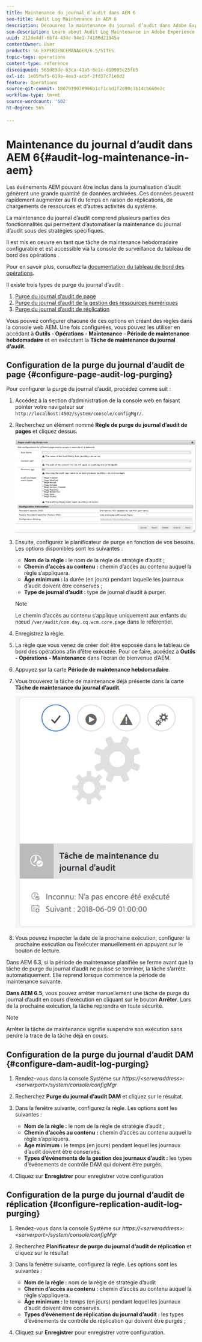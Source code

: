 ```yaml
---
title: Maintenance du journal d’audit dans AEM 6
seo-title: Audit Log Maintenance in AEM 6
description: Découvrez la maintenance du journal d’audit dans Adobe Experience Manager (AEM).
seo-description: Learn about Audit Log Maintenance in Adobe Experience Manager (AEM).
uuid: 212de4df-6bf4-434c-94e1-74186d21945a
contentOwner: User
products: SG_EXPERIENCEMANAGER/6.5/SITES
topic-tags: operations
content-type: reference
discoiquuid: 565d89de-b3ca-41a5-8e1c-d10905c25fb5
exl-id: 1e05faf5-619a-4ea3-acbf-2fd37c71e6d2
feature: Operations
source-git-commit: 1807919078996b1cf1cbd1f2d90c3b14cb660e2c
workflow-type: tm+mt
source-wordcount: '602'
ht-degree: 56%

---
```


# Maintenance du journal d’audit dans AEM 6{#audit-log-maintenance-in-aem}

Les événements AEM pouvant être inclus dans la journalisation d’audit génèrent une grande quantité de données archivées. Ces données peuvent rapidement augmenter au fil du temps en raison de réplications, de chargements de ressources et d’autres activités du système.

La maintenance du journal d’audit comprend plusieurs parties des fonctionnalités qui permettent d’automatiser la maintenance du journal d’audit sous des stratégies spécifiques.

Il est mis en oeuvre en tant que tâche de maintenance hebdomadaire configurable et est accessible via la console de surveillance du tableau de bord des opérations .

Pour en savoir plus, consultez la [documentation du tableau de bord des opérations](/help/sites-administering/operations-dashboard.md).

Il existe trois types de purge du journal d’audit :

1. [Purge du journal d’audit de page](/help/sites-administering/operations-audit-log.md#configure-page-audit-log-purging)
1. [Purge du journal d’audit de la gestion des ressources numériques](/help/sites-administering/operations-audit-log.md#configure-dam-audit-log-purging)
1. [Purge du journal d’audit de réplication](/help/sites-administering/operations-audit-log.md#configure-replication-audit-log-purging)

Vous pouvez configurer chacune de ces options en créant des règles dans la console web AEM. Une fois configurées, vous pouvez les utiliser en accédant à **Outils - Opérations - Maintenance - Période de maintenance hebdomadaire** et en exécutant la **Tâche de maintenance du journal d’audit**.

## Configuration de la purge du journal d’audit de page {#configure-page-audit-log-purging}

Pour configurer la purge du journal d’audit, procédez comme suit :

1. Accédez à la section d’administration de la console web en faisant pointer votre navigateur sur `http://localhost:4502/system/console/configMgr/`.

1. Recherchez un élément nommé **Règle de purge du journal d’audit de pages** et cliquez dessus.

   ![chlimage_1-365](assets/chlimage_1-365.png)

1. Ensuite, configurez le planificateur de purge en fonction de vos besoins. Les options disponibles sont les suivantes :

   * **Nom de la règle :** le nom de la règle de stratégie d’audit ;
   * **Chemin d’accès au contenu :** chemin d’accès au contenu auquel la règle s’appliquera.
   * **Âge minimum :** la durée (en jours) pendant laquelle les journaux d’audit doivent être conservés ;
   * **Type de journal d’audit :** type de journal d’audit à purger.

   >[!NOTE]
   >
   >Le chemin d’accès au contenu s’applique uniquement aux enfants du nœud `/var/audit/com.day.cq.wcm.core.page` dans le référentiel.

1. Enregistrez la règle.
1. La règle que vous venez de créer doit être exposée dans le tableau de bord des opérations afin d’être exécutée. Pour ce faire, accédez à **Outils - Opérations - Maintenance** dans l’écran de bienvenue d’AEM.

1. Appuyez sur la carte **Période de maintenance hebdomadaire**.

1. Vous trouverez la tâche de maintenance déjà présente dans la carte **Tâche de maintenance du journal d’audit**.

   ![chlimage_1-366](assets/chlimage_1-366.png)

1. Vous pouvez inspecter la date de la prochaine exécution, configurer la prochaine exécution ou l’exécuter manuellement en appuyant sur le bouton de lecture.

Dans AEM 6.3, si la période de maintenance planifiée se ferme avant que la tâche de purge du journal d’audit ne puisse se terminer, la tâche s’arrête automatiquement. Elle reprend lorsque commence la période de maintenance suivante.

**Dans AEM 6.5**, vous pouvez arrêter manuellement une tâche de purge du journal d’audit en cours d’exécution en cliquant sur le bouton **Arrêter**. Lors de la prochaine exécution, la tâche reprendra en toute sécurité.

>[!NOTE]
>
>Arrêter la tâche de maintenance signifie suspendre son exécution sans perdre la trace de la tâche déjà en cours.

## Configuration de la purge du journal d’audit DAM {#configure-dam-audit-log-purging}

1. Rendez-vous dans la console Système sur *https://&lt;serveraddress>:&lt;serverport>/system/console/configMgr*
1. Recherchez **Purge du journal d’audit DAM** et cliquez sur le résultat.
1. Dans la fenêtre suivante, configurez la règle. Les options sont les suivantes :

   * **Nom de la règle :** le nom de la règle de stratégie d’audit ;
   * **Chemin d’accès au contenu :** chemin d’accès au contenu auquel la règle s’appliquera.
   * **Âge minimum :** le temps (en jours) pendant lequel les journaux d’audit doivent être conservés.
   * **Types d’événements de la gestion des journaux d’audit :** les types d’événements de contrôle DAM qui doivent être purgés.

1. Cliquez sur **Enregistrer** pour enregistrer votre configuration

## Configuration de la purge du journal d’audit de réplication  {#configure-replication-audit-log-purging}

1. Rendez-vous dans la console Système sur *https://&lt;serveraddress>:&lt;serverport>/system/console/configMgr*
1. Recherchez **Planificateur de purge du journal d’audit de réplication** et cliquez sur le résultat
1. Dans la fenêtre suivante, configurez la règle. Les options sont les suivantes :

   * **Nom de la règle :** nom de la règle de stratégie d’audit
   * **Chemin d’accès au contenu :** chemin d’accès au contenu auquel la règle s’appliquera.
   * **Âge minimum :** le temps (en jours) pendant lequel les journaux d’audit doivent être conservés.
   * **Types d’événement de réplication du journal d’audit :** les types d’événements de contrôle de réplication qui doivent être purgés ;

1. Cliquez sur **Enregistrer** pour enregistrer votre configuration.
